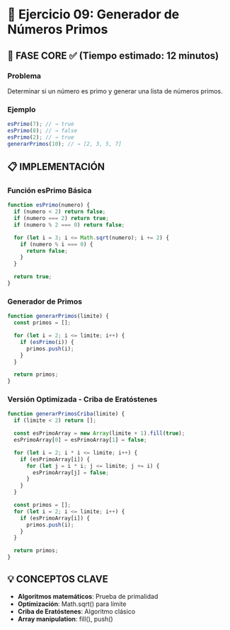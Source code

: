 # 🧩 Ejercicio 09: Generador de Números Primos

## 🎯 FASE CORE ✅ (Tiempo estimado: 12 minutos)

### **Problema**

Determinar si un número es primo y generar una lista de números primos.

### **Ejemplo**

```javascript
esPrimo(7); // → true
esPrimo(8); // → false
esPrimo(2); // → true
generarPrimos(10); // → [2, 3, 5, 7]
```

## 📋 IMPLEMENTACIÓN

### **Función esPrimo Básica**

```javascript
function esPrimo(numero) {
  if (numero < 2) return false;
  if (numero === 2) return true;
  if (numero % 2 === 0) return false;

  for (let i = 3; i <= Math.sqrt(numero); i += 2) {
    if (numero % i === 0) {
      return false;
    }
  }

  return true;
}
```

### **Generador de Primos**

```javascript
function generarPrimos(limite) {
  const primos = [];

  for (let i = 2; i <= limite; i++) {
    if (esPrimo(i)) {
      primos.push(i);
    }
  }

  return primos;
}
```

### **Versión Optimizada - Criba de Eratóstenes**

```javascript
function generarPrimosCriba(limite) {
  if (limite < 2) return [];

  const esPrimoArray = new Array(limite + 1).fill(true);
  esPrimoArray[0] = esPrimoArray[1] = false;

  for (let i = 2; i * i <= limite; i++) {
    if (esPrimoArray[i]) {
      for (let j = i * i; j <= limite; j += i) {
        esPrimoArray[j] = false;
      }
    }
  }

  const primos = [];
  for (let i = 2; i <= limite; i++) {
    if (esPrimoArray[i]) {
      primos.push(i);
    }
  }

  return primos;
}
```

## 💡 CONCEPTOS CLAVE

- **Algoritmos matemáticos**: Prueba de primalidad
- **Optimización**: Math.sqrt() para límite
- **Criba de Eratóstenes**: Algoritmo clásico
- **Array manipulation**: fill(), push()
